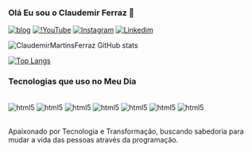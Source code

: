 ### Olá Eu sou o Claudemir Ferraz 👋

[![blog](https://camo.githubusercontent.com/d69b8795dab3db2ca917e43608becf7172e280ca1f472ad7ac0f23b33b595989/68747470733a2f2f696d672e736869656c64732e696f2f776562736974653f6c6162656c3d53756a6569746f50726f6772616d61646f722e636f6d267374796c653d666f722d7468652d62616467652675726c3d68747470733a2f2f73756a6569746f70726f6772616d61646f722e636f6d2f)](https://sujeitoprogramador.com)
[![!YouTube](https://img.shields.io/badge/YouTube-FF0000?style=for-the-badge&logo=youtube&logoColor=white)](https://www.youtube.com/channel/UCMdnrP-BuGyfJ7p9HDtfiaw/featured)
[![Instagram](https://img.shields.io/badge/Instagram-E4405F?style=for-the-badge&logo=instagram&logoColor=white)](https://www.instagram.com/claudemirmferraz/)
[![Linkedim](https://img.shields.io/badge/LinkedIn-0077B5?style=for-the-badge&logo=linkedin&logoColor=white)](https://www.linkedin.com/in/claudemir-martins-ferraz-208799169/)


![ClaudemirMartinsFerraz GitHub stats](https://github-readme-stats.vercel.app/api?username=claudemirmartinsferraz&show_icons=true&theme=dracula)

[![Top Langs](https://github-readme-stats.vercel.app/api/top-langs/?username=Claudemirmartinsferraz)](https://github.com/anuraghazra/github-readme-stats)

### Tecnologias que uso no Meu Dia

<div style = 'display: inline_block'><br/>
    <img alig = 'center' alt = 'html5' src = 'https://img.shields.io/badge/HTML5-E34F26?style=for-the-badge&logo=html5&logoColor=white'/>
    <img alig = 'center' alt = 'html5' src = 'https://img.shields.io/badge/Python-3776AB?style=for-the-badge&logo=python&logoColor=white'/>
    <img alig = 'center' alt = 'html5' src = 'https://img.shields.io/badge/MySQL-00000F?style=for-the-badge&logo=mysql&logoColor=white'/>
    <img alig = 'center' alt = 'html5' src = 'https://img.shields.io/badge/HTML-239120?style=for-the-badge&logo=html5&logoColor=white'/>
    <img alig = 'center' alt = 'html5' src = 'https://img.shields.io/badge/CSS-239120?&style=for-the-badge&logo=css3&logoColor=white'/>
    <img alig = 'center' alt = 'html5' src = 'https://img.shields.io/badge/Microsoft_Access-A4373A?style=for-the-badge&logo=microsoft-access&logoColor=white'/>
    <img alig = 'center' alt = 'html5' src = 'https://img.shields.io/badge/Microsoft_Office-D83B01?style=for-the-badge&logo=microsoft-office&logoColor=white'/>
</div><br/>

Apaixonado por Tecnologia e Transformação, buscando sabedoria para mudar a vida das pessoas através da programação.
